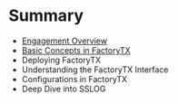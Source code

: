 # Summary

* [Engagement Overview](README.md)
* [Basic Concepts in FactoryTX](basic-concepts-in-factorytx.md)
* Deploying FactoryTX
* Understanding the FactoryTX Interface
* Configurations in FactoryTX
* Deep Dive into SSLOG

